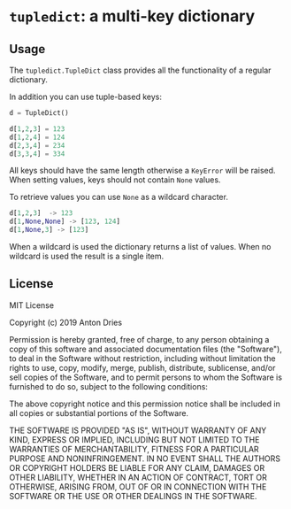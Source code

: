 `tupledict`: a multi-key dictionary
===================================

Usage
-----

The ``tupledict.TupleDict`` class provides all the functionality of a regular dictionary.

In addition you can use tuple-based keys:

``` python
d = TupleDict()

d[1,2,3] = 123
d[1,2,4] = 124
d[2,3,4] = 234
d[3,3,4] = 334
```
All keys should have the same length otherwise a `KeyError` will be raised.  When setting values, keys should not contain `None` values.

To retrieve values you can use `None` as a wildcard character.
``` python
d[1,2,3]  -> 123
d[1,None,None] -> [123, 124]
d[1,None,3] -> [123]
```
When a wildcard is used the dictionary returns a list of values.  When no wildcard is used the result is a single item.


License
-------

MIT License

Copyright (c) 2019 Anton Dries

Permission is hereby granted, free of charge, to any person obtaining a copy
of this software and associated documentation files (the "Software"), to deal
in the Software without restriction, including without limitation the rights
to use, copy, modify, merge, publish, distribute, sublicense, and/or sell
copies of the Software, and to permit persons to whom the Software is
furnished to do so, subject to the following conditions:

The above copyright notice and this permission notice shall be included in all
copies or substantial portions of the Software.

THE SOFTWARE IS PROVIDED "AS IS", WITHOUT WARRANTY OF ANY KIND, EXPRESS OR
IMPLIED, INCLUDING BUT NOT LIMITED TO THE WARRANTIES OF MERCHANTABILITY,
FITNESS FOR A PARTICULAR PURPOSE AND NONINFRINGEMENT. IN NO EVENT SHALL THE
AUTHORS OR COPYRIGHT HOLDERS BE LIABLE FOR ANY CLAIM, DAMAGES OR OTHER
LIABILITY, WHETHER IN AN ACTION OF CONTRACT, TORT OR OTHERWISE, ARISING FROM,
OUT OF OR IN CONNECTION WITH THE SOFTWARE OR THE USE OR OTHER DEALINGS IN THE
SOFTWARE.



